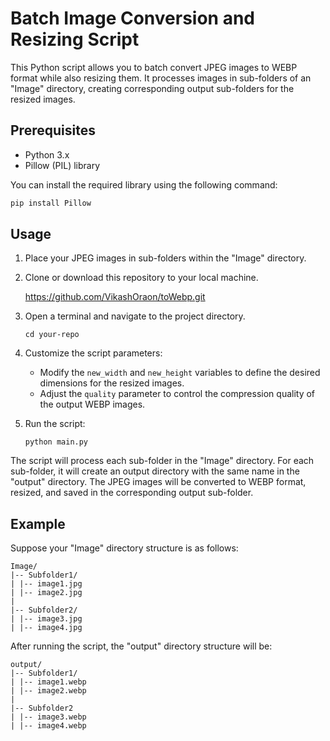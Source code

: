 # Batch Image Conversion and Resizing Script

This Python script allows you to batch convert JPEG images to WEBP format while also resizing them. It processes images in sub-folders of an "Image" directory, creating corresponding output sub-folders for the resized images.

## Prerequisites

- Python 3.x
- Pillow (PIL) library

You can install the required library using the following command:
```bash
pip install Pillow
```
## Usage

1. Place your JPEG images in sub-folders within the "Image" directory.
2. Clone or download this repository to your local machine.

    https://github.com/VikashOraon/toWebp.git
3. Open a terminal and navigate to the project directory.

    `cd your-repo`
4. Customize the script parameters:

   - Modify the `new_width` and `new_height` variables to define the desired dimensions for the resized images.
   - Adjust the `quality` parameter to control the compression quality of the output WEBP images.
5. Run the script:

    `python main.py`

The script will process each sub-folder in the "Image" directory. For each sub-folder, it will create an output directory with the same name in the "output" directory. The JPEG images will be converted to WEBP format, resized, and saved in the corresponding output sub-folder.

## Example

Suppose your "Image" directory structure is as follows:

    Image/
    |-- Subfolder1/
    | |-- image1.jpg
    | |-- image2.jpg
    |
    |-- Subfolder2/
    | |-- image3.jpg
    | |-- image4.jpg

After running the script, the "output" directory structure will be:

    output/
    |-- Subfolder1/
    | |-- image1.webp
    | |-- image2.webp
    |
    |-- Subfolder2
    | |-- image3.webp
    | |-- image4.webp


